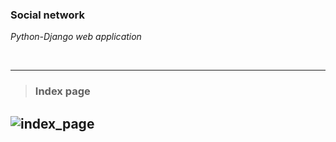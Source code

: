 ### Social network 
_Python-Django web application_

<br>

------
><h3>Index page</h3>

![index_page](https://i.ibb.co/KhQSx0f/Screenshot-1.png)
------
